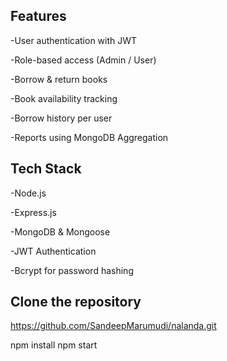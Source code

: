 ## Features
-User authentication with JWT

-Role-based access (Admin / User)

-Borrow & return books

-Book availability tracking

-Borrow history per user

-Reports using MongoDB Aggregation


## Tech Stack
-Node.js

-Express.js

-MongoDB & Mongoose

-JWT Authentication

-Bcrypt for password hashing


## Clone the repository
https://github.com/SandeepMarumudi/nalanda.git

npm install
npm start

